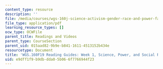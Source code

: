 ```yaml
---
content_type: resource
description: ''
file: /media/courses/wgs-160j-science-activism-gender-race-and-power-fall-2019/e9dff1f9b9dbdda05b066f7766944f23_MITWGS_160F19_Wk1ReadingGuide.pdf
file_type: application/pdf
learning_resource_types: []
ocw_type: OCWFile
parent_title: Readings and Videos
parent_type: CourseSection
parent_uid: 015aad82-9b9e-b841-1611-4513152b434e
resourcetype: Document
title: 'WGS.160F19 Reading Guides: Week 1, Science, Power, and Social Responsibility'
uid: e9dff1f9-b9db-dda0-5b06-6f7766944f23
---
```

